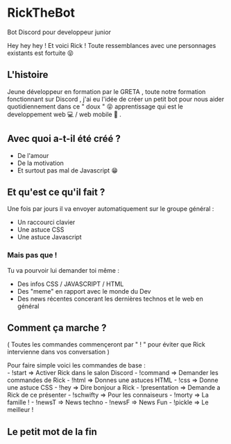 # RickTheBot 
 Bot Discord pour developpeur junior
 
 Hey hey hey ! Et voici Rick ! 
 Toute ressemblances avec une personnages existants est fortuite 😝  
 
 L'histoire
 ----------
 
 Jeune développeur en formation par le GRETA , toute notre formation fonctionnant sur Discord ,
 j'ai eu l'idée de créer un petit bot pour nous aider quotidiennement dans ce " doux " 😝 apprentissage 
 qui est le developpement web 💻 / web mobile 📱 .
 
 ## Avec quoi a-t-il été créé ? 
 
 - De l'amour 
 - De la motivation 
 - Et surtout pas mal de Javascript 😁
 
 ## Et qu'est ce qu'il fait ?
 
   Une fois par jours il va envoyer automatiquement sur le groupe général :
   
   - Un raccourci clavier 
   - Une astuce CSS
   - Une astuce Javascript
   
   ### Mais pas que !
   
   Tu va pourvoir lui demander toi même :
    
   - Des infos CSS / JAVASCRIPT / HTML
   - Des "meme" en rapport avec le monde du Dev
   - Des news récentes concerant les dernières technos et le web en général
       
 ## Comment ça marche ? 
 
   ( Toutes les commandes commençeront par " ! " pour éviter que Rick intervienne 
   dans vos conversation ) 
   
   Pour faire simple voici les commandes de base :   
      - !start => Activer Rick dans le salon Discord
      - !command => Demander les commandes de Rick
      - !html => Donnes une astuces HTML 
      - !css => Donne une astuce CSS 
      - !hey => Dire bonjour a Rick 
      - !presentation => Demande a Rick de ce présenter
      - !schwifty => Pour les connaiseurs 
      - !morty => La famille !
      - !newsT => News techno
      - !newsF => News Fun 
      - !pickle => Le meilleur !
      
      
 ## Le petit mot de la fin      


